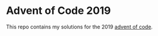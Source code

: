 # Advent of Code 2019

This repo contains my solutions for the 2019 [advent of code](https://adventofcode.com).
